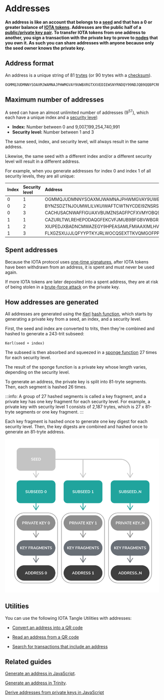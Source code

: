 # Addresses

**An address is like an account that belongs to a [seed](../clients/seeds.md) and that has a 0 or greater balance of [IOTA tokens](../clients/token.md). Addresses are the public half of a [public/private key pair](https://en.wikipedia.org/wiki/Public-key_cryptography). To transfer IOTA tokens from one address to another, you sign a transaction with the private key to prove to [nodes](../network/nodes.md) that you own it. As such you can share addresses with anyone because only the seed owner knows the private key.**

## Address format

An address is a unique string of 81 [trytes](../introduction/ternary.md) (or 90 trytes with a [checksum](../clients/checksums.md)).

```
OGMMQJUDMNNYSOAXMJWAMNAJPHWMGVAY9UWBXRGTXXVEDIEWSNYRNDQY99NDJQB9QQBPCRRNFAIUPGPLZ
```

## Maximum number of addresses

A seed can have an almost unlimited number of addresses (9<sup>57</sup>), which each have a unique index and a [security level](../clients/security-levels.md):

* **Index:** Number between 0 and 9,007,199,254,740,991
* **Security level:** Number between 1 and 3

The same seed, index, and security level, will always result in the same address.

Likewise, the same seed with a different index and/or a different security level will result in a different address.

For example, when you generate addresses for index 0 and index 1 of all security levels, they are all unique:

|**Index**|**Security level**|**Address**|
|:-----|:-----|:-----|
|0|1|OGMMQJUDMNNYSOAXMJWAMNAJPHWMGVAY9UWBXRGTXXVEDIEWSNYRNDQY99NDJQB9QQBPCRRNFAIUPGPLZ|
|0|2 |BYNZSDZTNJOUMWLILVKUIWAFTCWTNYCDEI9ZNSRSAMLKURUWYANEGLVHUKWMZQCAMBTDSXKEFVOUYLDSW|
|0|3|CACHUSACNWAFFIGUAXVBUMZNSAGFPCFXVMYOBQ9IMD9ELZMOYOJAHWPFMOTRJMPISXIF9JEKNDZMQMZEY|
|1|1|CAZURLTWLREHEPODAQGFEKCVFJMUB9BFGBVWBGRSCWSKYD9UJIARRTPZJH9VUGQIQNJRBKIOATOJCSYJY|
|1|2|XIUPEDJXBADNCMWAZEGY9HPEASAMLFMIAAXIMLHVRDSADOORPPBFAQDCXGGZQQZLKCERW9J9CKVLASMTZ|
|1|3|FLXGZSXUJJLQFYYPTKYJRLWOCQSEXTTKVQMGOFPPYYZCLTAIEPKFXDNHHFGNJOASALAD9MJHNCCX9OUVZ|

## Spent addresses

Because the IOTA protocol uses [one-time signatures](../clients/signatures.md), after IOTA tokens have been withdrawn from an address, it is spent and must never be used again.

If more IOTA tokens are later deposited into a spent address, they are at risk of being stolen in a [brute-force attack](https://en.wikipedia.org/wiki/Brute-force_attack) on the private key.

## How addresses are generated

All addresses are generated using the [Kerl](https://github.com/iotaledger/kerl) [hash function](https://en.wikipedia.org/wiki/Hash_function), which starts by generating a private key from a seed, an index, and a security level.

First, the seed and index are converted to trits, then they're combined and hashed to generate a 243-trit subseed:

```
Kerl(seed + index)
```

The subseed is then absorbed and squeezed in a [sponge function](https://keccak.team/sponge_duplex.html) 27 times for each security level.

The result of the sponge function is a private key whose length varies, depending on the security level.

To generate an address, the private key is split into 81-tryte segments. Then, each segment is hashed 26 times. 

:::info:
A group of 27 hashed segments is called a key fragment, and a private key has one key fragment for each security level. For example, a private key with security level 1 consists of 2,187 trytes, which is 27 x 81-tryte segments or one key fragment.
:::

Each key fragment is hashed once to generate one key digest for each security level. Then, the key digests are combined and hashed once to generate an 81-tryte address.

![Address creation](../images/address-generation.png)

## Utilities

You can use the following IOTA Tangle Utilities with addresses:

* [Convert an address into a QR code](https://utils.iota.org/qr-create)

* [Read an address from a QR code](https://utils.iota.org/qr-scan)

* [Search for transactions that include an address](https://utils.iota.org/)

## Related guides

[Generate an address in JavaScript](root://client-libraries/0.1/how-to-guides/js/generate-an-address.md).

[Generate an address in Trinity](root://wallets/0.1/trinity/how-to-guides/receive-a-transaction.md).

[Derive addresses from private keys in JavaScript](root://client-libraries/0.1/how-to-guides/js/derive-addresses-from-private-keys.md)


